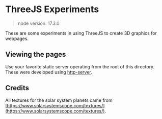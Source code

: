 # ThreeJS Experiments

> node version: 17.3.0

These are some experiments in using ThreeJS to create 3D graphics for webpages.

## Viewing the pages

Use your favorite static server operating from the root of this directory. These were developed using [http-server](https://www.npmjs.com/package/http-server).

## Credits

All textures for the solar system planets came from [https://www.solarsystemscope.com/textures/](https://www.solarsystemscope.com/textures/).